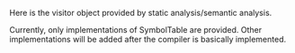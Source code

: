Here is the visitor object provided by static analysis/semantic analysis.

Currently, only implementations of SymbolTable are provided. Other implementations will be added after the compiler is basically implemented.